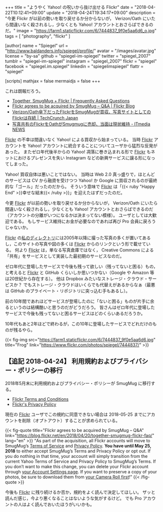 +++
title = "ようやく Yahoo! の呪いから抜け出せる Flickr"
date = "2018-04-22T10:12:41+09:00"
update = "2018-04-24T19:34:17+09:00"
description = "今更 Flickr が以前の勢いを取り戻せるか分からないが， Verizon/Oath にいたら間違いなく殺されるし，少なくとも Yahoo! アカウントとおさらばできるのだ。"
image = "https://farm1.staticflickr.com/6/7444837_9f0e5aa6d6_o.jpg"
tags        = [ "photography", "flickr" ]

[author]
  name      = "Spiegel"
  url       = "http://www.baldanders.info/spiegel/profile/"
  avatar    = "/images/avatar.jpg"
  license   = "by-sa"
  github    = "spiegel-im-spiegel"
  twitter   = "spiegel_2007"
  tumblr    = "spiegel-im-spiegel"
  instagram = "spiegel_2007"
  flickr    = "spiegel"
  facebook  = "spiegel.im.spiegel"
  linkedin  = "spiegelimspiegel"
  flattr    = "spiegel"

[scripts]
  mathjax = false
  mermaidjs = false
+++

これは朗報だろう。

- [Together, SmugMug + Flickr | Frequently Asked Questions](https://www.smugmug.com/together/faq)
- [Flickr agrees to be acquired by SmugMug – Q&A | Flickr Blog](https://blog.flickr.net/en/2018/04/20/together-smugmug-flickr-faq/)
- [Verizon/Oath傘下だったFlickrをSmugMugが買収、写真サイトとしてのFlickrは存続  |  TechCrunch Japan](https://jp.techcrunch.com/2018/04/21/2018-04-20-smugmug-acquires-flickr/)
- [写真共有のFlickrをOathがSmugmugに売却、当面は現状維持 - ITmedia NEWS](http://www.itmedia.co.jp/news/articles/1804/22/news014.html)

[Flickr] の不幸は間違いなく Yahoo! による買収から始まっている。
当時 [Flickr] アカウントを Yahoo! アカウントに統合することについてユーザから猛烈な反発があった。
またゼロ年代後半からの Yahoo! 凋落に巻き込まれる形で [Flickr] もネットにおけるプレゼンスを失い Instagram などの新興サービスに譲る形になってしまった。

Yahoo! 買収自体は悪いことではない。
当時は Web 2.0 真っ盛りで，ほとんどのサービスは CV から融資を受けつつ Yahoo! か Google に買収されるのが最終的な「ゴール」だったのだから。
そういう意味で [Flickr] は「{{< ruby "Happy End" >}}幸せな結末{{< /ruby >}}」を迎えたはずだったのだ。

今更 [Flickr] が以前の勢いを取り戻せるか分からないが， Verizon/Oath にいたら間違いなく殺されるし，少なくとも Yahoo! アカウントとおさらばできるのだ（アカウントの分離がいつになるかは決まってない模様）。
ユーザとしては大歓迎である。
もしサービス維持にお金が必要なのであれば再び Pro 会員に戻ろうじゃないか。

[Flickr] の[私のディレクトリ](https://www.flickr.com/photos/spiegel/)には2005年以降に撮った写真の多くが置いてあるし，このサイトの写真や図の多くは [Flickr] からのリンクという形で載せている。
何より [Flickr] は，単なる写真倉庫ではなく， Creative Commons による「共有」をサービスとして実装した最初期のサービスなのだ。

ゼロ年代に登場したサービスで今後も残って欲しい（残ってないと困る）もの，と考えると [Flickr] と GitHub くらいしか思いつかない（Google や Amazon 等は20世紀から存在する）。
他は Dropbox みたいなストレージ・クラウド・サービスか？ でもストレージ・クラウドはいくらでも代替えがあるからなぁ（最悪は GitHub のプライベート・リポジトリに突っ込む手もあるし）。

前の10年間であれほどサービスが登場したのに「ないと困る」ものが片手に余るというのは結構酷いと思うのだがどうだろう。
皆さんはゼロ年代に登場したサービスで今後も残ってないと困るサービスはどのくらいあるだろうか。

10年代もあと2年ほどで終わるが，この10年に登場したサービスでどれだけのものが残るやら。

{{< fig-img src="https://farm1.staticflickr.com/6/7444837_9f0e5aa6d6.jpg" title="Frog" link="https://www.flickr.com/photos/spiegel/7444837/" >}}

## 【追記 2018-04-24】 利用規約およびプライバシー・ポリシーの移行

2018年5月末に利用規約およびプライバシー・ポリシーが SmugMug に移行する。

- [Flickr Terms and Conditions](https://www.smugmug.com/about/terms-flickr)
- [Flickr's Privacy Policy](https://www.smugmug.com/about/privacy-flickr)

現在の [Flickr] ユーザでこの規約に同意できない場合は 2018-05-25 までにアカウントを削除（オプトアウト）することが求められている。

{{< fig-quote title="Flickr agrees to be acquired by SmugMug – Q&A" link="https://blog.flickr.net/en/2018/04/20/together-smugmug-flickr-faq/" lang="en" >}}
<q>As part of the acquisition, all Flickr accounts will move to SmugMug’s <a href="https://www.smugmug.com/about/terms-flickr">Terms of Service</a> and <a href="https://www.smugmug.com/about/privacy-flickr">Privacy Policy</a>. <strong>You have until May 25, 2018</strong> to either accept SmugMug’s Terms and Privacy Policy or opt out. If you do nothing in that time, your account will simply transition from the current Yahoo Terms of Service and Privacy Policy to SmugMug’s Terms. If you don’t want to make this change, you can delete your Flickr account through <a href="https://www.flickr.com/account">your Account Settings page</a>. If you want to preserve a copy of your photos, be sure to download them from <a href="https://www.flickr.com/cameraroll">your Camera Roll first</a>!</q>
{{< /fig-quote >}}

今後も [Flickr] に残り続けるか否か，規約をよく読んで決定してほしい。
ザッと読んだ感じ，今より悪くなることはないような気がするけど。
でも Pro アカウントの人はよく読んでおいたほうがいいかも。

[Flickr]: https://www.flickr.com/
